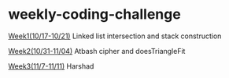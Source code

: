 # weekly-coding-challenge

[Week1(10/17-10/21)](https://github.com/zzyyzzzzy/weekly-coding-challenge/tree/master/Week1) Linked list intersection and stack construction

[Week2(10/31-11/04)](https://github.com/zzyyzzzzy/weekly-coding-challenge/tree/master/Week2) Atbash cipher and doesTriangleFit

[Week3(11/7-11/11)](https://github.com/zzyyzzzzy/weekly-coding-challenge/tree/master/Week3) Harshad
